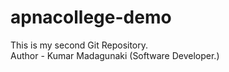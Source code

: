 # apnacollege-demo
This is my second Git Repository.
<br>
Author - Kumar Madagunaki (Software Developer.)
